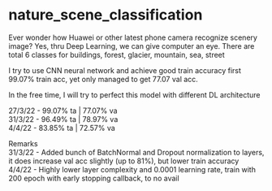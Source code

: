 # nature_scene_classification

Ever wonder how Huawei or other latest phone camera recognize scenery image? Yes, thru Deep Learning, we can give computer an eye. 
There are total 6 classes for buildings, forest, glacier, mountain, sea, street

I try to use CNN neural network and achieve good train accuracy first 99.07% train acc, yet only managed to get 77.07 val acc.

In the free time, I will try to perfect this model with different DL architecture

27/3/22 - 99.07% ta | 77.07% va  
31/3/22 - 96.49% ta | 78.97% va  
4/4/22 - 83.85% ta | 72.57% va

Remarks  
31/3/22 - Added bunch of BatchNormal and Dropout normalization to layers, it does increase val acc slightly (up to 81%), but lower train accuracy  
4/4/22 - Highly lower layer complexity and 0.0001 learning rate, train with 200 epoch with early stopping callback, to no avail
